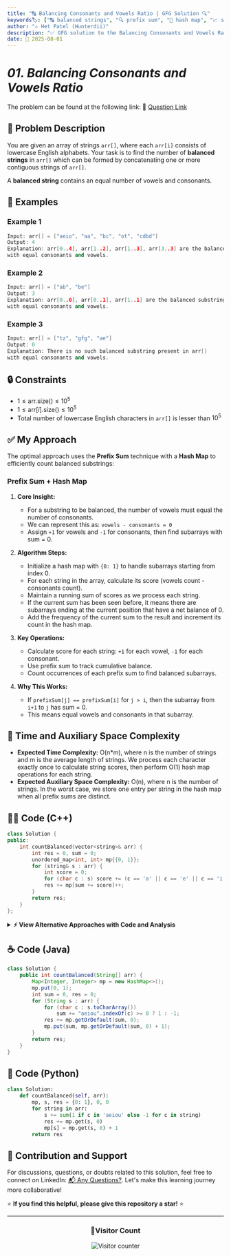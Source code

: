 ```yaml
---
title: "🔠 Balancing Consonants and Vowels Ratio | GFG Solution 🔍"
keywords🏷️: ["🔠 balanced strings", "🔍 prefix sum", "📍 hash map", "📈 subarray counting", "📘 GFG", "🏁 competitive programming", "📚 DSA"]
author: "✍️ Het Patel (Hunterdii)"
description: "✅ GFG solution to the Balancing Consonants and Vowels Ratio problem: count balanced substrings with equal vowels and consonants using prefix sum technique. 🚀"
date: 📅 2025-08-01
---
```


# *01. Balancing Consonants and Vowels Ratio*

The problem can be found at the following link: 🔗 [Question Link](https://www.geeksforgeeks.org/problems/balancing-consonants-and-vowels-ratio/1)

## **🧩 Problem Description**

You are given an array of strings `arr[]`, where each `arr[i]` consists of lowercase English alphabets. Your task is to find the number of **balanced strings** in `arr[]` which can be formed by concatenating one or more contiguous strings of `arr[]`.

A **balanced string** contains an equal number of vowels and consonants.

## **📘 Examples**

### Example 1

```cpp
Input: arr[] = ["aeio", "aa", "bc", "ot", "cdbd"]
Output: 4
Explanation: arr[0..4], arr[1..2], arr[1..3], arr[3..3] are the balanced substrings 
with equal consonants and vowels.
```

### Example 2

```cpp
Input: arr[] = ["ab", "be"]
Output: 3
Explanation: arr[0..0], arr[0..1], arr[1..1] are the balanced substrings 
with equal consonants and vowels.
```

### Example 3

```cpp
Input: arr[] = ["tz", "gfg", "ae"]
Output: 0
Explanation: There is no such balanced substring present in arr[] 
with equal consonants and vowels.
```

## **🔒 Constraints**

* $1 \le \text{arr.size()} \le 10^5$
* $1 \le \text{arr}[i]\text{.size()} \le 10^5$
* Total number of lowercase English characters in `arr[]` is lesser than $10^5$

## **✅ My Approach**

The optimal approach uses the **Prefix Sum** technique with a **Hash Map** to efficiently count balanced substrings:

### **Prefix Sum + Hash Map**

1. **Core Insight:**
   * For a substring to be balanced, the number of vowels must equal the number of consonants.
   * We can represent this as: `vowels - consonants = 0`
   * Assign `+1` for vowels and `-1` for consonants, then find subarrays with sum = 0.

2. **Algorithm Steps:**
   * Initialize a hash map with `{0: 1}` to handle subarrays starting from index 0.
   * For each string in the array, calculate its score (vowels count - consonants count).
   * Maintain a running sum of scores as we process each string.
   * If the current sum has been seen before, it means there are subarrays ending at the current position that have a net balance of 0.
   * Add the frequency of the current sum to the result and increment its count in the hash map.

3. **Key Operations:**
   * Calculate score for each string: `+1` for each vowel, `-1` for each consonant.
   * Use prefix sum to track cumulative balance.
   * Count occurrences of each prefix sum to find balanced subarrays.

4. **Why This Works:**
   * If `prefixSum[j] == prefixSum[i]` for `j > i`, then the subarray from `i+1` to `j` has sum = 0.
   * This means equal vowels and consonants in that subarray.

## 📝 Time and Auxiliary Space Complexity

* **Expected Time Complexity:** O(n*m), where n is the number of strings and m is the average length of strings. We process each character exactly once to calculate string scores, then perform O(1) hash map operations for each string.
* **Expected Auxiliary Space Complexity:** O(n), where n is the number of strings. In the worst case, we store one entry per string in the hash map when all prefix sums are distinct.

## **🧑‍💻 Code (C++)**

```cpp
class Solution {
public:
    int countBalanced(vector<string>& arr) {
        int res = 0, sum = 0;
        unordered_map<int, int> mp{{0, 1}};
        for (string& s : arr) {
            int score = 0;
            for (char c : s) score += (c == 'a' || c == 'e' || c == 'i' || c == 'o' || c == 'u') ? 1 : -1;
            res += mp[sum += score]++;
        }
        return res;
    }
};
```

<details>
<summary><b>⚡ View Alternative Approaches with Code and Analysis</b></summary>

## 📊 **2️⃣ Bit Manipulation Approach**

### 💡 Algorithm Steps:

1. Use bitwise operations to check vowels faster using lookup table.
2. Pre-compute vowel mask for O(1) vowel checking.
3. Single pass with optimized character classification.
4. Accumulate prefix sums with direct map access.

```cpp
class Solution {
public:
    int countBalanced(vector<string>& arr) {
        int vowels = (1 << ('a' - 'a')) | (1 << ('e' - 'a')) | (1 << ('i' - 'a')) | (1 << ('o' - 'a')) | (1 << ('u' - 'a'));
        int res = 0, sum = 0;
        unordered_map<int, int> mp{{0, 1}};
        for (auto& s : arr) {
            for (char c : s) sum += (vowels & (1 << (c - 'a'))) ? 1 : -1;
            res += mp[sum]++;
        }
        return res;
    }
};
```

### 📝 **Complexity Analysis:**

* **Time:** ⏱️ O(n*m) - n strings, m average length
* **Auxiliary Space:** 💾 O(n) - HashMap for prefix sums

### ✅ **Why This Approach?**

* Faster vowel checking using bit operations.
* Eliminates multiple character comparisons.
* Cache-friendly single bit operation.

## 📊 **3️⃣ Array-Based Frequency**

### 💡 Algorithm Steps:

1. Use array instead of hash map for better cache performance.
2. Offset negative indices to handle negative prefix sums.
3. Direct array access for frequency counting.
4. Optimized memory access pattern.

```cpp
class Solution {
public:
    int countBalanced(vector<string>& arr) {
        vector<int> freq(200001, 0);
        int offset = 100000, res = 0, sum = offset;
        freq[offset] = 1;
        for (auto& s : arr) {
            for (char c : s) sum += (c == 'a' || c == 'e' || c == 'i' || c == 'o' || c == 'u') ? 1 : -1;
            res += freq[sum]++;
        }
        return res;
    }
};
```

### 📝 **Complexity Analysis:**

* **Time:** ⏱️ O(n*m) - Linear traversal
* **Auxiliary Space:** 💾 O(1) - Fixed size array

### ✅ **Why This Approach?**

* Better cache performance than hash map.
* Constant time array access.
* No hash collision overhead.

## 📊 **4️⃣ Lambda-Based Compact**

### 💡 Algorithm Steps:

1. Use lambda for inline vowel checking.
2. Range-based loops for cleaner syntax.
3. Minimal variable declarations.
4. Compact single-expression logic.

```cpp
class Solution {
public:
    int countBalanced(vector<string>& arr) {
        auto isVowel = [](char c) { return c == 'a' || c == 'e' || c == 'i' || c == 'o' || c == 'u'; };
        unordered_map<int, int> mp{{0, 1}};
        int res = 0, sum = 0;
        for (auto& s : arr) {
            for (char c : s) sum += isVowel(c) ? 1 : -1;
            res += mp[sum]++;
        }
        return res;
    }
};
```

### 📝 **Complexity Analysis:**

* **Time:** ⏱️ O(n*m) - Standard traversal
* **Auxiliary Space:** 💾 O(n) - HashMap storage

### ✅ **Why This Approach?**

* Modern C++ style with lambdas.
* Clean and readable code.
* Compiler optimization friendly.

## 📊 **5️⃣ String Set-Based Vowel Check**

### 💡 Algorithm Steps:

1. Use string set "aeiou" for vowel checking.
2. Utilize string's find method for character lookup.
3. Cleaner vowel identification logic.
4. Standard library optimized operations.

```cpp
class Solution {
public:
    int countBalanced(vector<string>& arr) {
        string vowels = "aeiou";
        unordered_map<int, int> mp{{0, 1}};
        int res = 0, sum = 0;
        for (auto& s : arr) {
            for (char c : s) sum += (vowels.find(c) != string::npos) ? 1 : -1;
            res += mp[sum]++;
        }
        return res;
    }
};
```

### 📝 **Complexity Analysis:**

* **Time:** ⏱️ O(n*m) - Linear with constant vowel check
* **Auxiliary Space:** 💾 O(n) - HashMap storage

### ✅ **Why This Approach?**

* Intuitive vowel checking method.
* Standard library string operations.
* Easy to understand and maintain.

## 🆚 **🔍 Comparison of Approaches**

| 🚀 **Approach**                    | ⏱️ **Time Complexity** | 💾 **Space Complexity** | ✅ **Pros**                        | ⚠️ **Cons**                           |
| ---------------------------------- | ---------------------- | ----------------------- | --------------------------------- | ------------------------------------- |
| 🏷️ **Prefix Sum Hash Map**        | 🟢 O(n*m)              | 🟡 O(n)                 | 🚀 Clean and intuitive            | 🔧 Hash map overhead                 |
| 🔍 **Bit Manipulation**           | 🟢 O(n*m)              | 🟡 O(n)                 | 📖 Faster vowel check             | 💾 Complex bit operations            |
| 📊 **Array-Based**                | 🟢 O(n*m)              | 🟢 O(1)                 | 🎯 Better cache performance       | 🐌 Fixed memory allocation           |
| 🔄 **Lambda Compact**             | 🟢 O(n*m)              | 🟡 O(n)                 | ⭐ Modern C++ style               | 🔧 Compiler-dependent optimization   |
| 🔤 **String Set-Based**           | 🟢 O(n*m)              | 🟡 O(n)                 | 📝 Intuitive and readable         | 🔧 String find overhead              |

### 🏆 **Best Choice Recommendation**

| 🎯 **Scenario**                                    | 🎖️ **Recommended Approach**    | 🔥 **Performance Rating** |
| -------------------------------------------------- | ------------------------------- | ------------------------- |
| ⚡ **Maximum performance, competitive programming**    | 🥇 **Bit Manipulation**        | ★★★★★                     |
| 🔧 **Production code, readability important**         | 🥈 **Prefix Sum Hash Map**     | ★★★★☆                     |
| 📊 **Memory constrained environments**                | 🥉 **Array-Based**             | ★★★★☆                     |
| 🎯 **Educational purposes, clear logic**               | 🎖️ **String Set-Based**        | ★★★☆☆                     |
| 📚 **Modern C++ practices**                           | 🏅 **Lambda Compact**          | ★★★★☆                     |

</details>

## **☕ Code (Java)**

```java
class Solution {
    public int countBalanced(String[] arr) {
        Map<Integer, Integer> mp = new HashMap<>();
        mp.put(0, 1);
        int sum = 0, res = 0;
        for (String s : arr) {
            for (char c : s.toCharArray()) 
                sum += "aeiou".indexOf(c) >= 0 ? 1 : -1;
            res += mp.getOrDefault(sum, 0);
            mp.put(sum, mp.getOrDefault(sum, 0) + 1);
        }
        return res;
    }
}
```

## **🐍 Code (Python)**

```python
class Solution:
    def countBalanced(self, arr):
        mp, s, res = {0: 1}, 0, 0
        for string in arr:
            s += sum(1 if c in 'aeiou' else -1 for c in string)
            res += mp.get(s, 0)
            mp[s] = mp.get(s, 0) + 1
        return res
```

## 🧠 Contribution and Support

For discussions, questions, or doubts related to this solution, feel free to connect on LinkedIn: [📬 Any Questions?](https://www.linkedin.com/in/patel-hetkumar-sandipbhai-8b110525a/). Let's make this learning journey more collaborative!

⭐ **If you find this helpful, please give this repository a star!** ⭐

---

<div align="center">
  <h3><b>📍Visitor Count</b></h3>
</div>

<p align="center">
  <img src="https://visitor-badge.laobi.icu/badge?page_id=Hunterdii.GeeksforGeeks-POTD" alt="Visitor counter" />
</p>

